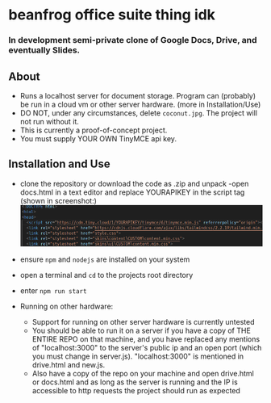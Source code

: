 # beanfrog office suite thing idk
### In development semi-private clone of Google Docs, Drive, and eventually Slides.

## About
- Runs a localhost server for document storage. Program can (probably) be run in a cloud vm or other server hardware. (more in Installation/Use)
- DO NOT, under any circumstances, delete `coconut.jpg`. The project will not run without it.
- This is currently a proof-of-concept project.
- You must supply YOUR OWN TinyMCE api key.

## Installation and Use
- clone the repository or download the code as .zip and unpack
-open docs.html in a text editor and replace YOURAPIKEY in the script tag (shown in screenshot:)
![screenshot](readmeassets/1.png)
- ensure `npm` and `nodejs` are installed on your system
- open a terminal and `cd` to the projects root directory
- enter `npm run start`

- Running on other hardware:
    - Support for running on other server hardware is currently untested
    - You should be able to run it on a server if you have a copy of THE ENTIRE REPO on that machine, and you have replaced any mentions of "localhost:3000" to the server's public ip and an open port (which you must change in server.js). "localhost:3000" is mentioned in drive.html and new.js.
    - Also have a copy of the repo on your machine and open drive.html or docs.html and as long as the server is running and the IP is accessible to http requests the project should run as expected